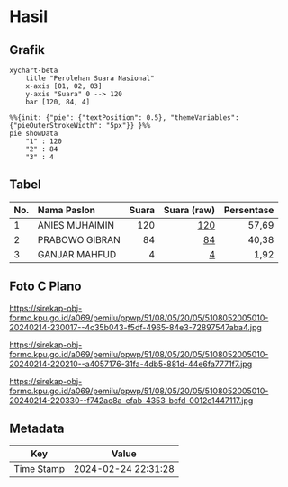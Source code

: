 # Hasil

## Grafik

```mermaid
xychart-beta
    title "Perolehan Suara Nasional"
    x-axis [01, 02, 03]
    y-axis "Suara" 0 --> 120
    bar [120, 84, 4]
```

```mermaid
%%{init: {"pie": {"textPosition": 0.5}, "themeVariables": {"pieOuterStrokeWidth": "5px"}} }%%
pie showData
    "1" : 120
    "2" : 84
    "3" : 4
```

## Tabel

| No. | Nama Paslon    | Suara | Suara (raw) | Persentase |
|:--- |:-------------- | -----:| -----------:| ----------:|
| 1   | ANIES MUHAIMIN | 120   | [120][p-1]  | 57,69      |
| 2   | PRABOWO GIBRAN | 84    | [84][p-2]   | 40,38      |
| 3   | GANJAR MAHFUD  | 4     | [4][p-3]    | 1,92       |


[p-1]: https://github.com/gigit-pemilu/pemilu-2024/blob/main/pilpres/hitung-suara/sub/51-bali/sub/08-buleleng/sub/05-sukasada/sub/2005-pegayaman/sub/010-tps/sub/paslon-1.txt
[p-2]: https://github.com/gigit-pemilu/pemilu-2024/blob/main/pilpres/hitung-suara/sub/51-bali/sub/08-buleleng/sub/05-sukasada/sub/2005-pegayaman/sub/010-tps/sub/paslon-2.txt
[p-3]: https://github.com/gigit-pemilu/pemilu-2024/blob/main/pilpres/hitung-suara/sub/51-bali/sub/08-buleleng/sub/05-sukasada/sub/2005-pegayaman/sub/010-tps/sub/paslon-3.txt

## Foto C Plano

https://sirekap-obj-formc.kpu.go.id/a069/pemilu/ppwp/51/08/05/20/05/5108052005010-20240214-230017--4c35b043-f5df-4965-84e3-72897547aba4.jpg

https://sirekap-obj-formc.kpu.go.id/a069/pemilu/ppwp/51/08/05/20/05/5108052005010-20240214-220210--a4057176-31fa-4db5-881d-44e6fa7771f7.jpg

https://sirekap-obj-formc.kpu.go.id/a069/pemilu/ppwp/51/08/05/20/05/5108052005010-20240214-220330--f742ac8a-efab-4353-bcfd-0012c1447117.jpg


## Metadata

| Key        | Value               |
| ---------- | ------------------- |
| Time Stamp | 2024-02-24 22:31:28 |




